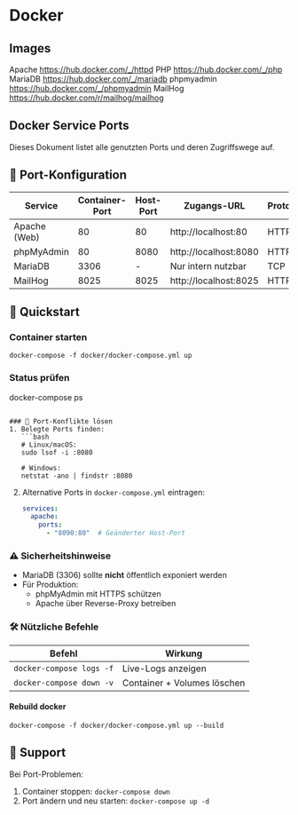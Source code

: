 # Docker 
## Images
Apache https://hub.docker.com/_/httpd
PHP https://hub.docker.com/_/php
MariaDB https://hub.docker.com/_/mariadb
phpmyadmin https://hub.docker.com/_/phpmyadmin
MailHog https://hub.docker.com/r/mailhog/mailhog

## Docker Service Ports

Dieses Dokument listet alle genutzten Ports und deren Zugriffswege auf.

## 📌 Port-Konfiguration

| Service      | Container-Port | Host-Port | Zugangs-URL           | Protokoll |
|--------------|----------------|-----------|-----------------------|-----------|
| Apache (Web) | 80             | 80        | http://localhost:80   | HTTP      |
| phpMyAdmin   | 80             | 8080      | http://localhost:8080 | HTTP      |
| MariaDB      | 3306           | -         | Nur intern nutzbar    | TCP       |
| MailHog      | 8025           | 8025      | http://localhost:8025 | HTTP      |


## 🚀 Quickstart
### Container starten
```
docker-compose -f docker/docker-compose.yml up
```

### Status prüfen
docker-compose ps
```

### 🔧 Port-Konflikte lösen
1. Belegte Ports finden:
   ```bash
   # Linux/macOS:
   sudo lsof -i :8080
   
   # Windows:
   netstat -ano | findstr :8080
   ```

2. Alternative Ports in `docker-compose.yml` eintragen:
   ```yaml
   services:
     apache:
       ports:
         - "8090:80"  # Geänderter Host-Port
   ```

### ⚠️ Sicherheitshinweise
- MariaDB (3306) sollte **nicht** öffentlich exponiert werden
- Für Produktion:
  - phpMyAdmin mit HTTPS schützen
  - Apache über Reverse-Proxy betreiben

### 🛠️ Nützliche Befehle
| Befehl                      | Wirkung                     |
|-----------------------------|----------------------------|
| `docker-compose logs -f`    | Live-Logs anzeigen         |
| `docker-compose down -v`    | Container + Volumes löschen|

#### Rebuild docker
```
docker-compose -f docker/docker-compose.yml up --build
```

## 📎 Support
Bei Port-Problemen:
1. Container stoppen: `docker-compose down`
2. Port ändern und neu starten: `docker-compose up -d`
